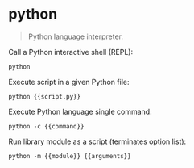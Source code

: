 python
======

> Python language interpreter.

Call a Python interactive shell (REPL):

    python

Execute script in a given Python file:

    python {{script.py}}

Execute Python language single command:

    python -c {{command}}

Run library module as a script (terminates option list):

    python -m {{module}} {{arguments}}
